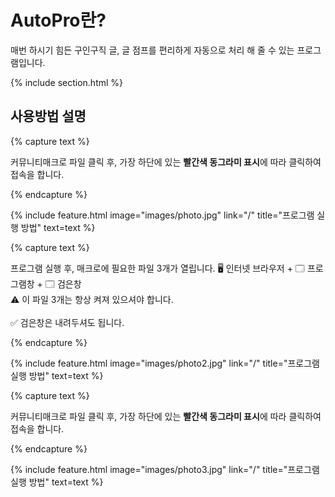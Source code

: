 ---
---

# AutoPro란?

매번 하시기 힘든 구인구직 글, 글 점프를 편리하게 자동으로 처리 해 줄 수 있는 프로그램입니다.

{% include section.html %}

## 사용방법 설명

{% capture text %}

커뮤니티매크로 파일 클릭 후, 가장 하단에 있는 <b>빨간색 동그라미 표시</b>에 따라 클릭하여 접속을 합니다.

{% endcapture %}

{%
  include feature.html
  image="images/photo.jpg"
  link="/"
  title="프로그램 실행 방법"
  text=text
%}

{% capture text %}

프로그램 실행 후, 매크로에 필요한 파일 3개가 열립니다. 🖥️ 인터넷 브라우저 + 🗔 프로그램창 + 🗔 검은창 <br> ⚠️ 이 파일 3개는 항상 켜져 있으셔야 합니다. <br><br> ✅ 검은창은 내려두셔도 됩니다.

{% endcapture %}

{%
  include feature.html
  image="images/photo2.jpg"
  link="/"
  title="프로그램 실행 방법"
  text=text
%}

{% capture text %}

커뮤니티매크로 파일 클릭 후, 가장 하단에 있는 <b>빨간색 동그라미 표시</b>에 따라 클릭하여 접속을 합니다.

{% endcapture %}

{%
  include feature.html
  image="images/photo3.jpg"
  link="/"
  title="프로그램 실행 방법"
  text=text
%}
